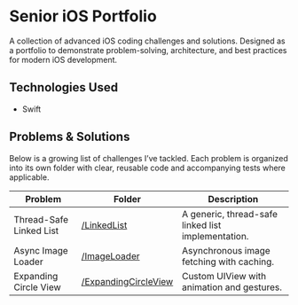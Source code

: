 # Senior iOS Portfolio

A collection of advanced iOS coding challenges and solutions. Designed as a portfolio to demonstrate problem-solving, architecture, and best practices for modern iOS development.

## Technologies Used
- Swift

## Problems & Solutions

Below is a growing list of challenges I’ve tackled. Each problem is organized into its own folder with clear, reusable code and accompanying tests where applicable.

| Problem                  | Folder                  | Description                                      |
|--------------------------|-------------------------|--------------------------------------------------|
| Thread-Safe Linked List  | [/LinkedList](./LinkedList) | A generic, thread-safe linked list implementation. |
| Async Image Loader       | [/ImageLoader](./ImageLoader) | Asynchronous image fetching with caching.      |
| Expanding Circle View    | [/ExpandingCircleView](./ExpandingCircleView) | Custom UIView with animation and gestures. |


